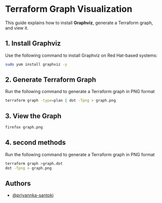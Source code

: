 
# Terraform Graph Visualization

This guide explains how to install **Graphviz**, generate a Terraform graph, and view it.

## 1. Install Graphviz
Use the following command to install Graphviz on Red Hat-based systems:

```bash
sudo yum install graphviz -y
```
## 2. Generate Terraform Graph
Run the following command to generate a Terraform graph in PNG format

```bash
terraform graph -type=plan | dot -Tpng > graph.png
```
## 3. View the Graph

```bash
firefox graph.png 
```

## 4. second methods
Run the following command to generate a Terraform graph in PNG format

```bash
terraform graph >graph.dot
dot -Tpng > graph.png
```

## Authors

- [@priyannka-santoki](https://www.github.com/priyannkasantoki1/)
